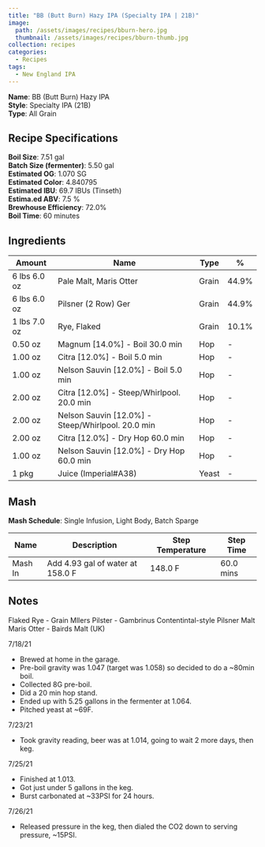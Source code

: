 ```yaml
---
title: "BB (Butt Burn) Hazy IPA (Specialty IPA | 21B)"
image:
  path: /assets/images/recipes/bburn-hero.jpg
  thumbnail: /assets/images/recipes/bburn-thumb.jpg
collection: recipes
categories:
  - Recipes
tags:
  - New England IPA
---
```


**Name**: BB (Butt Burn) Hazy IPA<br />
**Style**: Specialty IPA (21B)<br />
**Type**: All Grain

## Recipe Specifications

**Boil Size**: 7.51 gal<br />
**Batch Size (fermenter)**: 5.50 gal<br />
**Estimated OG**: 1.070 SG<br />
**Estimated Color**: 4.840795<br />
**Estimated IBU**: 69.7 IBUs (Tinseth)<br />
**Estima.ed ABV**: 7.5 %<br />
**Brewhouse Efficiency**: 72.0%<br />
**Boil Time**: 60 minutes<br />

## Ingredients

| Amount       | Name                                              | Type  | %     |
| ------------ | ------------------------------------------------- | ----- | ----- |
| 6 lbs 6.0 oz | Pale Malt, Maris Otter                            | Grain | 44.9% |
| 6 lbs 6.0 oz | Pilsner (2 Row) Ger                               | Grain | 44.9% |
| 1 lbs 7.0 oz | Rye, Flaked                                       | Grain | 10.1% |
| 0.50 oz      | Magnum [14.0%] - Boil 30.0 min                    | Hop   | -     |
| 1.00 oz      | Citra [12.0%] - Boil 5.0 min                      | Hop   | -     |
| 1.00 oz      | Nelson Sauvin [12.0%] - Boil 5.0 min              | Hop   | -     |
| 2.00 oz      | Citra [12.0%] - Steep/Whirlpool. 20.0 min         | Hop   | -     |
| 2.00 oz      | Nelson Sauvin [12.0%] - Steep/Whirlpool. 20.0 min | Hop   | -     |
| 2.00 oz      | Citra [12.0%] - Dry Hop 60.0 min                  | Hop   | -     |
| 1.00 oz      | Nelson Sauvin [12.0%] - Dry Hop 60.0 min          | Hop   | -     |
| 1 pkg        | Juice (Imperial#A38)                              | Yeast | -     |

## Mash

**Mash Schedule**: Single Infusion, Light Body, Batch Sparge

| Name    | Description                      | Step Temperature | Step Time |
| ------- | -------------------------------- | ---------------- | --------- |
| Mash In | Add 4.93 gal of water at 158.0 F | 148.0 F          | 60.0 mins |

## Notes

Flaked Rye - Grain Mllers
Pilster - Gambrinus Contentintal-style Pilsner Malt
Maris Otter - Bairds Malt (UK)

7/18/21

- Brewed at home in the garage.
- Pre-boil gravity was 1.047 (target was 1.058) so decided to do a ~80min boil.
- Collected 8G pre-boil.
- Did a 20 min hop stand.
- Ended up with 5.25 gallons in the fermenter at 1.064.
- Pitched yeast at ~69F.

7/23/21

- Took gravity reading, beer was at 1.014, going to wait 2 more days, then keg.

7/25/21

- Finished at 1.013.
- Got just under 5 gallons in the keg.
- Burst carbonated at ~33PSI for 24 hours.

7/26/21

- Released pressure in the keg, then dialed the CO2 down to serving pressure, ~15PSI.
